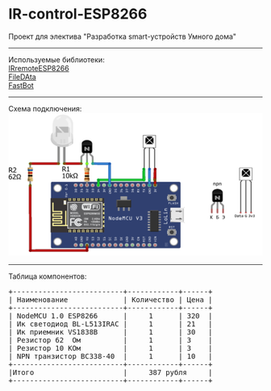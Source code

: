 <h1>IR-control-ESP8266</h1>
Проект для электива "Разработка smart-устройств Умного дома"
<br>
<hr>
Используемые библиотеки: 
<br>
<a href="https://github.com/crankyoldgit/IRremoteESP8266">IRremoteESP8266</a>
<br>
<a href="https://github.com/GyverLibs/FileData">FileDAta</a>
<br>
<a href="https://github.com/GyverLibs/FastBot">FastBot</a>
<hr>
Схема подключения:
<img src="https://github.com/imbalet/IR-control-ESP8266/blob/main/image.png" alt="Схема подключения">
<hr>
Таблица компонентов:
<pre>
+--------------------------+------------+------+
| Наименование             | Количество | Цена |
+--------------------------+------------+------+
| NodeMCU 1.0 ESP8266      |     1      | 320  |
| Ик светодиод BL-L513IRAC |     1      | 21   |
| Ик приемник VS1838B      |     1      | 30   |
| Резистор 62  Ом          |     1      | 3    |
| Резистор 10 КОм          |     1      | 3    |
| NPN транзистор BC338-40  |     1      | 10   |
+--------------------------+------------+------+
|Итого                     |     387 рубля     |
+--------------------------+------------+------+
</pre>
